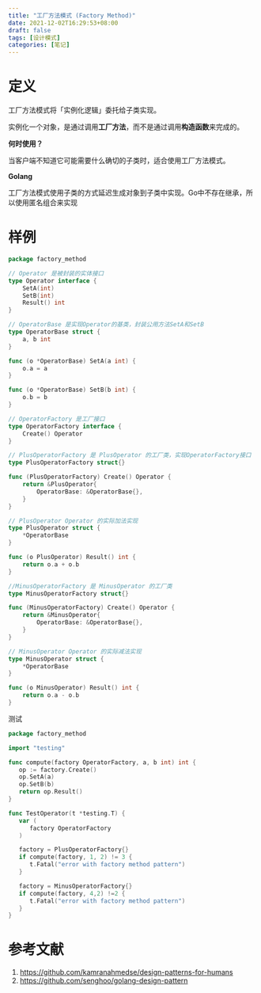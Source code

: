```yaml
---
title: "工厂方法模式 (Factory Method)"
date: 2021-12-02T16:29:53+08:00
draft: false
tags: [设计模式]
categories: [笔记] 
---
```


# 定义

工厂方法模式将「实例化逻辑」委托给子类实现。

实例化一个对象，是通过调用**工厂方法**，而不是通过调用**构造函数**来完成的。

**何时使用？**

当客户端不知道它可能需要什么确切的子类时，适合使用工厂方法模式。

**Golang**

工厂方法模式使用子类的方式延迟生成对象到子类中实现。Go中不存在继承，所以使用匿名组合来实现

# 样例

```go
package factory_method

// Operator 是被封装的实体接口
type Operator interface {
	SetA(int)
	SetB(int)
	Result() int
}

// OperatorBase 是实现Operator的基类，封装公用方法SetA和SetB
type OperatorBase struct {
	a, b int
}

func (o *OperatorBase) SetA(a int) {
	o.a = a
}

func (o *OperatorBase) SetB(b int) {
	o.b = b
}

// OperatorFactory 是工厂接口
type OperatorFactory interface {
	Create() Operator
}

// PlusOperatorFactory 是 PlusOperator 的工厂类，实现OperatorFactory接口
type PlusOperatorFactory struct{}

func (PlusOperatorFactory) Create() Operator {
	return &PlusOperator{
		OperatorBase: &OperatorBase{},
	}
}

// PlusOperator Operator 的实际加法实现
type PlusOperator struct {
	*OperatorBase
}

func (o PlusOperator) Result() int {
	return o.a + o.b
}

//MinusOperatorFactory 是 MinusOperator 的工厂类
type MinusOperatorFactory struct{}

func (MinusOperatorFactory) Create() Operator {
	return &MinusOperator{
		OperatorBase: &OperatorBase{},
	}
}

// MinusOperator Operator 的实际减法实现
type MinusOperator struct {
	*OperatorBase
}

func (o MinusOperator) Result() int {
	return o.a - o.b
}

```

测试

```go
package factory_method

import "testing"

func compute(factory OperatorFactory, a, b int) int {
   op := factory.Create()
   op.SetA(a)
   op.SetB(b)
   return op.Result()
}

func TestOperator(t *testing.T) {
   var (
      factory OperatorFactory
   )

   factory = PlusOperatorFactory{}
   if compute(factory, 1, 2) != 3 {
      t.Fatal("error with factory method pattern")
   }

   factory = MinusOperatorFactory{}
   if compute(factory, 4,2) !=2 {
      t.Fatal("error with factory method pattern")
   }
}
```

# 参考文献

1. https://github.com/kamranahmedse/design-patterns-for-humans
2. https://github.com/senghoo/golang-design-pattern

